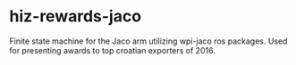 # hiz-rewards-jaco
Finite state machine for the Jaco arm utilizing wpi-jaco ros packages.
Used for presenting awards to top croatian exporters of 2016.
